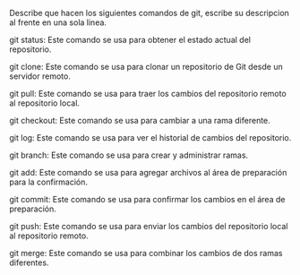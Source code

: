 Describe que hacen los siguientes comandos de git, escribe su descripcion al frente en una sola linea.

git status: Este comando se usa para obtener el estado actual del repositorio.

git clone: Este comando se usa para clonar un repositorio de Git desde un servidor remoto.

git pull: Este comando se usa para traer los cambios del repositorio remoto al repositorio local.

git checkout: Este comando se usa para cambiar a una rama diferente.

git log: Este comando se usa para ver el historial de cambios del repositorio.

git branch: Este comando se usa para crear y administrar ramas.

git add: Este comando se usa para agregar archivos al área de preparación para la confirmación.

git commit: Este comando se usa para confirmar los cambios en el área de preparación.

git push: Este comando se usa para enviar los cambios del repositorio local al repositorio remoto.

git merge: Este comando se usa para combinar los cambios de dos ramas diferentes.